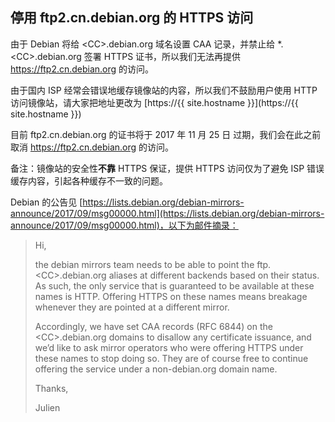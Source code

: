 ## 停用 ftp2.cn.debian.org 的 HTTPS 访问

由于 Debian 将给 \<CC\>.debian.org 域名设置 CAA 记录，并禁止给 *.\<CC\>.debian.org 签署 HTTPS 证书，所以我们无法再提供 https://ftp2.cn.debian.org 的访问。

由于国内 ISP 经常会错误地缓存镜像站的内容，所以我们不鼓励用户使用 HTTP 访问镜像站，请大家把地址更改为 [https://{{ site.hostname }}](https://{{ site.hostname }})

目前 ftp2.cn.debian.org 的证书将于 2017 年 11 月 25 日 过期，我们会在此之前取消 https://ftp2.cn.debian.org 的访问。

备注：镜像站的安全性**不靠** HTTPS 保证，提供 HTTPS 访问仅为了避免 ISP 错误缓存内容，引起各种缓存不一致的问题。

Debian 的公告见 [https://lists.debian.org/debian-mirrors-announce/2017/09/msg00000.html](https://lists.debian.org/debian-mirrors-announce/2017/09/msg00000.html)，以下为邮件摘录：

> Hi,
> 
> the debian mirrors team needs to be able to point the
> ftp.\<CC\>.debian.org aliases at different backends based on their  status.
> As such, the only service that is guaranteed to be available at these
> names is HTTP. Offering HTTPS on these names means breakage whenever
they are pointed at a different mirror.
> 
> Accordingly, we have set CAA records (RFC 6844) on the \<CC\>.debian.org
> domains to disallow any certificate issuance, and we’d like to ask
> mirror operators who were offering HTTPS under these names to stop doing
> so. They are of course free to continue offering the service under a
non-debian.org domain name.
> 
> Thanks,
> 
> Julien

